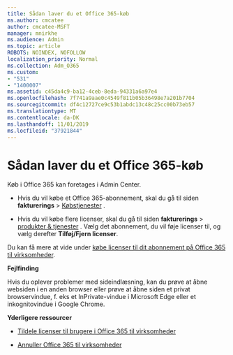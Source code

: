 ```yaml
---
title: Sådan laver du et Office 365-køb
ms.author: cmcatee
author: cmcatee-MSFT
manager: mnirkhe
ms.audience: Admin
ms.topic: article
ROBOTS: NOINDEX, NOFOLLOW
localization_priority: Normal
ms.collection: Adm_O365
ms.custom:
- "531"
- "1400007"
ms.assetid: c45da4c9-ba12-4ceb-8eda-94331a6a97e4
ms.openlocfilehash: 7f741a9aae0c4549f811b05b36498e7a201b7704
ms.sourcegitcommit: df4c12727ce9c53b1abdc13c48c25cc00b73eb57
ms.translationtype: MT
ms.contentlocale: da-DK
ms.lasthandoff: 11/01/2019
ms.locfileid: "37921844"
---
```

# <a name="how-to-make-an-office-365-purchase"></a>Sådan laver du et Office 365-køb

Køb i Office 365 kan foretages i Admin Center.
  
- Hvis du vil købe et Office 365-abonnement, skal du gå til siden **fakturerings** \> [Købstjenester](https://go.microsoft.com/fwlink/p/?linkid=868433) .

- Hvis du vil købe flere licenser, skal du gå til siden **fakturerings** \> [produkter & tjenester](https://go.microsoft.com/fwlink/p/?linkid=842054) . Vælg det abonnement, du vil føje licenser til, og vælg derefter **Tilføj/Fjern licenser**.
  
Du kan få mere at vide under [købe licenser til dit abonnement på Office 365 til virksomheder](https://docs.microsoft.com/office365/admin/subscriptions-and-billing/buy-licenses).

**Fejlfinding**

Hvis du oplever problemer med sideindlæsning, kan du prøve at åbne websiden i en anden browser eller prøve at åbne siden et privat browservindue, f. eks et InPrivate-vindue i Microsoft Edge eller et inkognitovindue i Google Chrome. 

**Yderligere ressourcer**
  
- [Tildele licenser til brugere i Office 365 til virksomheder](https://docs.microsoft.com/office365/admin/subscriptions-and-billing/assign-licenses-to-users)

- [Annuller Office 365 til virksomheder](https://docs.microsoft.com/office365/admin/subscriptions-and-billing/cancel-your-subscription)